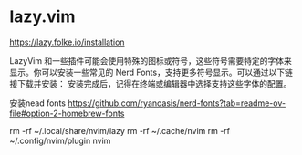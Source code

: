 # lazy.vim

https://lazy.folke.io/installation

LazyVim 和一些插件可能会使用特殊的图标或符号，这些符号需要特定的字体来显示。你可以安装一些常见的 Nerd Fonts，支持更多符号显示。可以通过以下链接下载并安装：
安装完成后，记得在终端或编辑器中选择支持这些字体的配置。

安装nead fonts
https://github.com/ryanoasis/nerd-fonts?tab=readme-ov-file#option-2-homebrew-fonts



rm -rf ~/.local/share/nvim/lazy
rm -rf ~/.cache/nvim
rm -rf ~/.config/nvim/plugin
nvim
